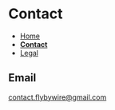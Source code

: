 # Contact

- [Home](https://tomthetank46.github.io/Fly-by-Wire/index)
- **[Contact](https://tomthetank46.github.io/Fly-by-Wire/contact)**
- [Legal](https://tomthetank46.github.io/Fly-by-Wire/legal)

## Email
contact.flybywire@gmail.com
